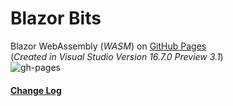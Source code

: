 # Blazor Bits

Blazor WebAssembly (_WASM_) on [GitHub Pages](https://jeepnl.github.io/BlazorBits/)
<br />(_Created in Visual Studio Version 16.7.0 Preview 3.1_)
<br />![gh-pages](https://github.com/JeepNL/BlazorBits/workflows/gh-pages/badge.svg)

#### [Change Log](CHANGELOG.md)
